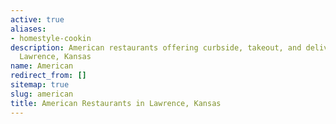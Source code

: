 ```yaml
---
active: true
aliases: 
- homestyle-cookin
description: American restaurants offering curbside, takeout, and delivery food in
  Lawrence, Kansas
name: American
redirect_from: []
sitemap: true
slug: american
title: American Restaurants in Lawrence, Kansas
---
```

